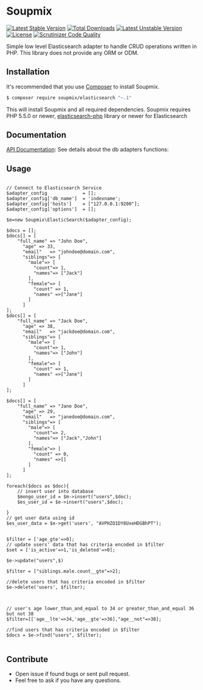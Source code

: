 # Soupmix


[![Latest Stable Version](https://poser.pugx.org/soupmix/elasticsearch/v/stable)](https://packagist.org/packages/soupmix/elasticsearch) [![Total Downloads](https://poser.pugx.org/soupmix/elasticsearch/downloads)](https://packagist.org/packages/soupmix/elasticsearch) [![Latest Unstable Version](https://poser.pugx.org/soupmix/elasticsearch/v/unstable)](https://packagist.org/packages/soupmix/elasticsearch) [![License](https://poser.pugx.org/soupmix/elasticsearch/license)](https://packagist.org/packages/soupmix/elasticsearch)
[![Scrutinizer Code Quality](https://scrutinizer-ci.com/g/soupmix/elasticsearch/badges/quality-score.png?b=master)](https://scrutinizer-ci.com/g/soupmix/elasticsearch/)

Simple low level Elasticsearch adapter to handle CRUD operations written in PHP. This library does not provide any ORM or ODM. 


## Installation

It's recommended that you use [Composer](https://getcomposer.org/) to install Soupmix.

```bash
$ composer require soupmix/elasticsearch "~.1"
```

This will install Soupmix and all required dependencies. Soupmix requires PHP 5.5.0 or newer, [elasticsearch-php](https://github.com/elastic/elasticsearch-php) library or newer for Elasticsearch

## Documentation

[API Documentation](https://github.com/soupmix/base/blob/master/docs/API_Documentation.md): See details about the db adapters functions:

## Usage
```

// Connect to Elasticsearch Service
$adapter_config             = [];
$adapter_config['db_name']  = 'indexname';
$adapter_config['hosts']    = ["127.0.0.1:9200"];
$adapter_config['options']  = [];

$e=new Soupmix\ElasticSearch($adapter_config);

$docs = [];
$docs[] = [
	"full_name" => "John Doe",
      "age" => 33,
      "email"	=> "johndoe@domain.com",
      "siblings"=> [
        "male"=> [
          "count"=> 1,
          "names"=> ["Jack"]
        ],
        "female"=> [
          "count" => 1,
          "names" =>["Jane"]
		]      
      ]
];
$docs[] = [
	"full_name" => "Jack Doe",
      "age" => 38,
      "email"	=> "jackdoe@domain.com",
      "siblings"=> [
        "male"=> [
          "count"=> 1,
          "names"=> ["John"]
        ],
        "female"=> [
          "count" => 1,
          "names" =>["Jane"]
		]      
      ]
];

$docs[] = [
	"full_name" => "Jane Doe",
      "age" => 29,
      "email"	=> "janedoe@domain.com",
      "siblings"=> [
        "male"=> [
          "count"=> 2,
          "names"=> ["Jack","John"]
        ],
        "female"=> [
          "count" => 0,
          "names" =>[]
		]      
      ]
];

foreach($docs as $doc){
	// insert user into database
	$mongo_user_id = $m->insert("users",$doc);
	$es_user_id = $e->insert("users",$doc);

}
// get user data using id
$es_user_data = $e->get('users', "AVPHZO1DY8UxeHDGBhPT");


$filter = ['age_gte'=>0];
// update users' data that has criteria encoded in $filter
$set = ['is_active'=>1,'is_deleted'=>0];

$e->update("users",$)

$filter = ["siblings.male.count__gte"=>2];

//delete users that has criteria encoded in $filter
$e->delete('users', $filter);



// user's age lower_than_and_equal to 34 or greater_than_and_equal 36 but not 38
$filter=[['age__lte'=>34,'age__gte'=>36],"age__not"=>38];

//find users that has criteria encoded in $filter
$docs = $e->find("users", $filter);


```



## Contribute
* Open issue if found bugs or sent pull request.
* Feel free to ask if you have any questions.
